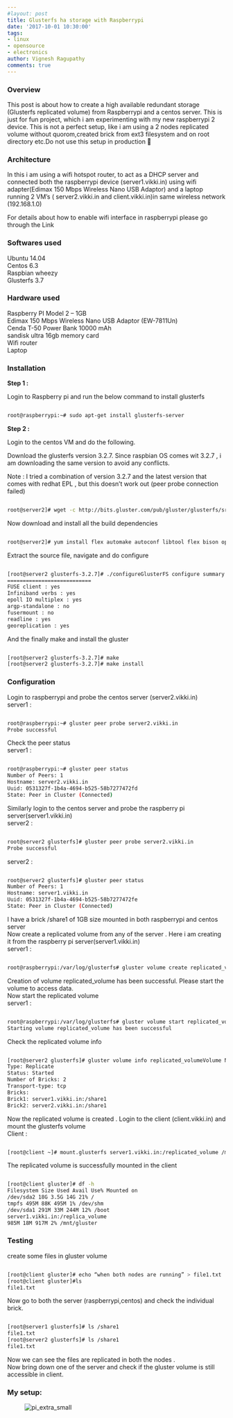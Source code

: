 ```yaml
---
#layout: post
title: Glusterfs ha storage with Raspberrypi
date: '2017-10-01 10:30:00'
tags:
- linux
- opensource
- electronics
author: Vignesh Ragupathy
comments: true
---
```


### Overview

This post is about how to create a high available redundant storage (Glusterfs replicated volume) from Raspberrypi and a centos server. This is just for fun project, which i am experimenting with my new raspberrypi 2 device. This is not a perfect setup, like i am using a 2 nodes replicated volume without quorom,created brick from ext3 filesystem and on root directory etc.Do not use this setup in production 🙂

### Architecture

In this i am using a wifi hotspot router, to act as a DHCP server and connected both the raspberrypi device (server1.vikki.in) using wifi adapter(Edimax 150 Mbps Wireless Nano USB Adaptor) and a laptop running 2 VM’s ( server2.vikki.in and client.vikki.in)in same wireless network (192.168.1.0)

For details about how to enable wifi interface in raspberrypi please go through the Link

### Softwares used

Ubuntu 14.04  
Centos 6.3  
Raspbian wheezy  
Glusterfs 3.7

### Hardware used

Raspberry PI Model 2 – 1GB  
Edimax 150 Mbps Wireless Nano USB Adaptor (EW-7811Un)  
Cenda T-50 Power Bank 10000 mAh  
sandisk ultra 16gb memory card  
Wifi router  
Laptop

### Installation

**Step 1 :**

Login to Raspberry pi and run the below command to install glusterfs

```bash

root@raspberrypi:~# sudo apt-get install glusterfs-server

```

**Step 2 :**

Login to the centos VM and do the following.

Download the glusterfs version 3.2.7. Since raspbian OS comes wit 3.2.7 , i am downloading the same version to avoid any conflicts.

Note : I tried a combination of version 3.2.7 and the latest version that comes with redhat EPL , but this doesn’t work out (peer probe connection failed)

```bash

root@server2]# wget -c http://bits.gluster.com/pub/gluster/glusterfs/src/glusterfs-3.2.7.tar.gz

```

Now download and install all the build dependencies

```bash

root@server2]# yum install flex automake autoconf libtool flex bison openssl-devel libxml2-devel python-devel libaio-devel libibverbs-devel librdmacm-devel readline-devel lvm2-devel glib2-devel userspace-rcu-devel libcmocka-devel libacl-devel

```

Extract the source file, navigate and do configure

```bash

[root@server2 glusterfs-3.2.7]# ./configureGlusterFS configure summary
===========================
FUSE client : yes
Infiniband verbs : yes
epoll IO multiplex : yes
argp-standalone : no
fusermount : no
readline : yes
georeplication : yes

```

And the finally make and install the gluster

```bash

[root@server2 glusterfs-3.2.7]# make
[root@server2 glusterfs-3.2.7]# make install

```
### Configuration

Login to raspberrypi and probe the centos server (server2.vikki.in)  
server1 :

```bash

root@raspberrypi:~# gluster peer probe server2.vikki.in
Probe successful

```

Check the peer status  
server1 :

```bash

root@raspberrypi:~# gluster peer status
Number of Peers: 1
Hostname: server2.vikki.in
Uuid: 0531327f-1b4a-4694-b525-58b7277472fd
State: Peer in Cluster (Connected)

```

Similarly login to the centos server and probe the raspberry pi server(server1.vikki.in)  
server2 :

```bash

root@server2 glusterfs]# gluster peer probe server2.vikki.in
Probe successful

```

server2 :

```bash

root@server2 glusterfs]# gluster peer status
Number of Peers: 1
Hostname: server1.vikki.in
Uuid: 0531327f-1b4a-4694-b525-58b7277472fe
State: Peer in Cluster (Connected)

```

I have a brick /share1 of 1GB size mounted in both raspberrypi and centos server  
Now create a replicated volume from any of the server . Here i am creating it from the raspberry pi server(server1.vikki.in)  
server1 :

```bash

root@raspberrypi:/var/log/glusterfs# gluster volume create replicated_volume replica 2 server1.vikki.in:/share1 server2.vikki.in:/share1

```

Creation of volume replicated\_volume has been successful. Please start the volume to access data.  
Now start the replicated volume  
server1 :

```bash

root@raspberrypi:/var/log/glusterfs# gluster volume start replicated_volume
Starting volume replicated_volume has been successful

```

Check the replicated volume info

```bash

[root@server2 glusterfs]# gluster volume info replicated_volumeVolume Name: replicated_volume
Type: Replicate
Status: Started
Number of Bricks: 2
Transport-type: tcp
Bricks:
Brick1: server1.vikki.in:/share1
Brick2: server2.vikki.in:/share1

```

Now the replicated volume is created . Login to the client (client.vikki.in) and mount the glusterfs volume  
Client :

```bash

[root@client ~]# mount.glusterfs server1.vikki.in:/replicated_volume /mnt/gluster/

```

The replicated volume is successfully mounted in the client

```bash

[root@client gluster]# df -h
Filesystem Size Used Avail Use% Mounted on
/dev/sda2 18G 3.5G 14G 21% /
tmpfs 495M 88K 495M 1% /dev/shm
/dev/sda1 291M 33M 244M 12% /boot
server1.vikki.in:/replica_volume
985M 18M 917M 2% /mnt/gluster

```
### Testing

create some files in gluster volume

```bash

[root@client gluster]# echo “when both nodes are running” > file1.txt
[root@client gluster]#ls
file1.txt

```

Now go to both the server (raspberrypi,centos) and check the individual brick.

```bash

[root@server1 glusterfs]# ls /share1
file1.txt
[root@server2 glusterfs]# ls /share1
file1.txt

```

Now we can see the files are replicated in both the nodes .  
Now bring down one of the server and check if the gluster volume is still accessible in client.

### My setup:
<!--kg-card-begin: image--><figure class="kg-card kg-image-card"><img src="../../images/2017/11/pi_extra_small.jpg" class="kg-image" alt="pi_extra_small"></figure><!--kg-card-end: image-->